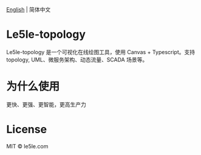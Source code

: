[English](./README.md) | 简体中文

# Le5le-topology

Le5le-topology 是一个可视化在线绘图工具，使用 Canvas + Typescript。支持 topology, UML、微服务架构、动态流量、SCADA 场景等。

# 为什么使用

更快、更强、更智能，更高生产力

# License

MIT © le5le.com
